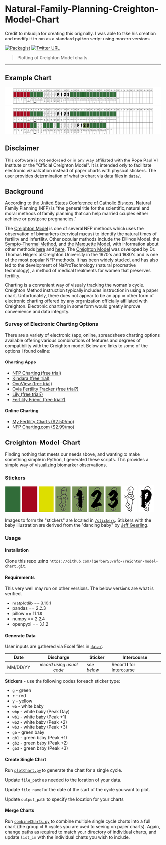 # Natural-Family-Planning-Creighton-Model-Chart
Credit to mkudija for creating this originally.  I was able to take his creation and modify it to run as a standard python script using modern versions.

[![Packagist](https://img.shields.io/packagist/l/doctrine/orm.svg?maxAge=2592000)](https://github.com/mkudija/Creighton-Model-Chart/blob/master/LICENSE)
[![Twitter URL](https://img.shields.io/twitter/url/http/shields.io.svg?style=social&maxAge=2592000)](https://twitter.com/mkudija)

> Plotting of Creighton Model charts.

---

## Example Chart
![Example](https://github.com/jgerber53/nfp-creighton-model-chart/blob/main/charts/example_month_1.png)
![Example Combined](https://github.com/jgerber53/nfp-creighton-model-chart/blob/main/charts/complete/example_month_1_to_example_month_2.png)

## Disclaimer
This software is not endorsed or in any way affiliated with the Pope Paul VI Institute or the "Official Creighton Model". It is intended only to facilitate electronic vizualization instead of paper charts with physical stickers. The user provides determination of what to chart via data files in [`data/`](https://github.com/jgerber53/nfp-creighton-model-chart/tree/main/data). 

## Background
According to the [United States Conference of Catholic Bishops](http://www.usccb.org/issues-and-action/marriage-and-family/natural-family-planning/what-is-nfp/), Natural Family Planning (NFP) is "the general title for the scientific, natural and moral methods of family planning that can help married couples either achieve or postpone pregnancies."

The [Creighton Model](http://www.creightonmodel.com) is one of several NFP methods which uses the observation of biomarkers (cervical mucus) to identify the natural times of fertility and infertility. Other popular methods include [the Billings Model](http://www.woomb.org/), [the Sympto-Thermal Method](https://sympto.org/data/manual_en_sympto.pdf), and [the Marquette Model](https://www.google.com/url?sa=t&source=web&rct=j&opi=89978449&url=https://www.marquette.edu/nursing/institute-natural-family-planning/model.php&ved=2ahUKEwicldq49LeMAxX7OjQIHZJPHyYQFnoECBUQAQ&usg=AOvVaw3K0vL5LtMjgsWN_18DftTG/), with information about other methods [here](http://www.usccb.org/issues-and-action/marriage-and-family/natural-family-planning/what-is-nfp/methods.cfm) and [here](http://verilymag.com/2016/12/how-to-chart-your-cycle-creighton-billings-two-day-sympto-thermal-marquette-lactational). The [Creighton Model](http://www.unleashingthepower.info/PDFs/IA_IntroCrMS.pdf) was developed by Dr. Thomas Hilgers at Creighton University in the 1970's and 1980's and is one of the most popular NFP methods. It has been widely studied, and has also led to the development of NaProTechnology (natural procreative technology), a method of medical treatments for women that preserves fertility.

Charting is a convenient way of visually tracking the woman's cycle. Creighton Method instruction typically includes instruction in using a paper chart. Unfortunately, there does not appear to be an app or other form of electronic charting offered by any organization officially affiliated with Creighton. Electronic charting in some form would greatly improve convenience and data integrity.

### Survey of Electronic Charting Options
There are a variety of electronic (app, online, spreadsheet) charting options available offering various combinations of features and degrees of compatibility with the Creighton model. Below are links to some of the options I found online:

#### Charting Apps
* [NFP Charting (free trial)](https://itunes.apple.com/us/app/nfp-charting/id300767738?mt=8)
* [Kindara (free trial)](https://www.kindara.com/)
* [OvuView (free trial)](https://play.google.com/store/apps/details?id=com.sleekbit.ovuview&hl=en)
* [Ovia Fertility Tracker (free trial?)](https://itunes.apple.com/us/app/ovia-fertility-tracker-ovulation-calculator/id570244389?mt=8)
* [Lily (free trial?)](http://whimsicallily.com/lily/appstore.php)
* [Fertility Friend (free trial?)](https://itunes.apple.com/app/apple-store/id443919067?mt=8)

#### Online Charting
* [My Fertility Charts ($2.50/mo)](http://www.myfertilitycharts.com/)
* [NFP Charting.com ($2.99/mo)](https://www.nfpcharting.com/index.php)

## Creighton-Model-Chart
Finding nothing that meets our needs above, and wanting to make something simple in Python, I generated these scripts. This provides a simple way of visualizing biomarker observations.

### Stickers
<img src="https://github.com/jgerber53/nfp-creighton-model-chart/blob/main/stickers/g.png" width="50"/> <img src="https://github.com/jgerber53/nfp-creighton-model-chart/blob/main/stickers/r.png" width="50"/> <img src="https://github.com/jgerber53/nfp-creighton-model-chart/blob/main/stickers/y.png" width="50"/> <img src="https://github.com/jgerber53/nfp-creighton-model-chart/blob/main/stickers/gb.png" width="50"/> <img src="https://github.com/jgerber53/nfp-creighton-model-chart/blob/main/stickers/gb1.png" width="50"/> <img src="https://github.com/jgerber53/nfp-creighton-model-chart/blob/main/stickers/gb2.png" width="50"/> <img src="https://github.com/jgerber53/nfp-creighton-model-chart/blob/main/stickers/gb3.png" width="50"/> <img src="https://github.com/jgerber53/nfp-creighton-model-chart/blob/main/stickers/wb.png" width="50"/> <img src="https://github.com/jgerber53/nfp-creighton-model-chart/blob/main/stickers/wbp.png" width="50"/>

Images to form the "stickers" are located in [`/stickers`](https://github.com/jgerber53/nfp-creighton-model-chart/tree/main/stickers). Stickers with the baby illustration are derived from the "dancing baby" by [Jeff Geerling](https://www.jeffgeerling.com/blog/2010/dancing-baby-illustration). 

### Usage

#### Installation
Clone this repo using [`https://github.com/jgerber53/nfp-creighton-model-chart.git`](https://github.com/jgerber53/nfp-creighton-model-chart.git).

#### Requirements
This very well may run on other versions.  The below versions are what is verified.

- matplotlib == 3.10.1
- pandas == 2.2.3
- pillow == 11.1.0
- numpy == 2.2.4
- openpyxl == 3.1.2

#### Generate Data
User inputs are gathered via Excel files in [`data/`](https://github.com/jgerber53/nfp-creighton-model-chart/tree/main/data). 

| Date          | Discharge     | Sticker  | Intercourse  | 
| ------------- |:-------------:| -------- | ------------ |
| MM/DD/YY      | *record using usual code* | *see below* | Record **I** for Intercourse | 

**Stickers** - use the following codes for each sticker type:
- `g` - green
- `r` - red
- `y` - yellow
- `wb` - white baby
- `wbp` - white baby (Peak Day)
- `wb1` - white baby (Peak +1)
- `wb2` - white baby (Peak +2)
- `wb3` - white baby (Peak +3)
- `gb` - green baby 
- `gb1` - green baby (Peak +1)
- `gb2` - green baby (Peak +2)
- `gb3` - green baby (Peak +3)


#### Create Single Chart
Run [`plotChart.py`](https://github.com/jgerber53/nfp-creighton-model-chart/blob/main/plotChart.py) to generate the chart for a single cycle.

Update `file_path` as needed to the location of your data. 

Update `file_name` for the date of the start of the cycle you want to plot. 

Update `output_path` to specify the location for your charts.

#### Merge Charts
Run [`combineCharts.py`](https://github.com/mkudija/Creighton-Model-Chart/blob/master/(2)combineCharts.ipynb) to combine multiple single cycle charts into a full chart (the group of 6 cycles you are used to seeing on paper charts). Again, change paths as required to match your directory of individual charts, and update `list_im` with the individual charts you wish to include.  
